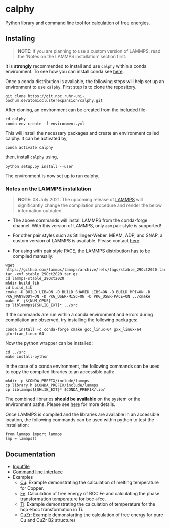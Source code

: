 # calphy

Python library and command line tool for calculation of free energies.

## Installing

> **NOTE**: If you are planning to use a custom version of LAMMPS, read the 'Notes on the LAMMPS installation' section first.
    

It is **strongly** recommended to install and use `calphy` within a conda environment. To see how you can install conda see [here](https://docs.conda.io/projects/conda/en/latest/user-guide/install/).

Once a conda distribution is available, the following steps will help set up an environment to use `calphy`. First step is to clone the repository.

```
git clone https://git.noc.ruhr-uni-bochum.de/atomicclusterexpansion/calphy.git
```

After cloning, an environment can be created from the included file-

```
cd calphy
conda env create -f environment.yml
```

This will install the necessary packages and create an environment called calphy. It can be activated by,

```
conda activate calphy
```

then, install `calphy` using,

```
python setup.py install --user
```
The environment is now set up to run calphy.

### Notes on the LAMMPS installation

> **NOTE**: 08 July 2021: The upcoming release of [LAMMPS](https://github.com/lammps/lammps/releases) will significantly change the compilation procedure and render the below information outdated.

- The above commands will install LAMMPS from the conda-forge channel. With this version of LAMMPS, only `eam` pair style is supported!

- For other pair styles such as Stillinger-Weber, MEAM, ADP, and SNAP, a custom version of LAMMPS is available. Please contact [here](mailto:sarath.menon@rub.de).

- For using with pair style PACE, the LAMMPS distribution has to be compiled manually:

```
wget https://github.com/lammps/lammps/archive/refs/tags/stable_29Oct2020.tar.gz
tar -xvf stable_29Oct2020.tar.gz
cd lammps-stable_29Oct2020
mkdir build_lib
cd build_lib
cmake -D BUILD_LIB=ON -D BUILD_SHARED_LIBS=ON -D BUILD_MPI=ON -D PKG_MANYBODY=ON -D PKG_USER-MISC=ON -D PKG_USER-PACE=ON ../cmake
make # -j${NUM_CPUS}
cp liblammps${SHLIB_EXT}* ../src
```

If the commands are run within a conda environment and errors during compilation are observed, try installing the following packages:

```
conda install -c conda-forge cmake gcc_linux-64 gxx_linux-64 gfortran_linux-64
```
Now the python wrapper can be installed:

```
cd ../src
make install-python 
```
In the case of a conda environment, the following commands can be used to copy the compiled libraries to an accessible path:

```
mkdir -p $CONDA_PREFIX/include/lammps
cp library.h $CONDA_PREFIX/include/lammps
cp liblammps${SHLIB_EXT}* $CONDA_PREFIX/lib/
```

The combined libraries **should be available** on the system or the environment paths. Please see [here](https://lammps.sandia.gov/doc/Python_install.html) for more details. 

Once LAMMPS is compiled and the libraries are available in an accessible location, the following commands can be used within python to test the installation:

```
from lammps import lammps
lmp = lammps()
```

## Documentation

- [Inputfile](examples/inputfile.md)
- [Command line interface](examples/cli.md)
- Examples
    - [Cu](examples/Cu_EAM/cu_example.ipynb): Example demonstrating the calculation of melting temperature for Copper.
    - [Fe](examples/Fe_EAM/fe_example.ipynb): Calculation of free energy of BCC Fe and calculating the phase transformation temperature for bcc->fcc.
    - [Ti](examples/Ti_EAM/ti_example.ipynb): Example demonstrating the calculation of temperature for the hcp->bcc transformation in Ti.
    - [CuZr](examples/ZrCu_EAM/zrcu_example.ipynb): Example demonstarting the calculation of free energy for pure Cu and CuZr B2 structure)
